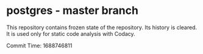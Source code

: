 # postgres - master branch

This repository contains frozen state of the repository.
Its history is cleared. It is used only for static code
analysis with Codacy.

Commit Time: 1688746811